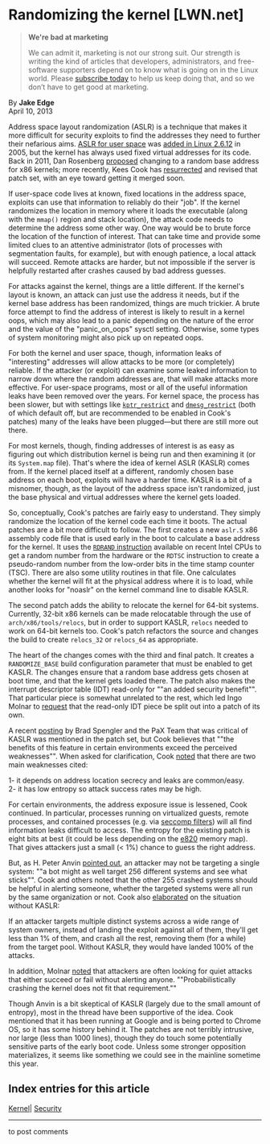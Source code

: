 # Randomizing the kernel [LWN.net]

> **We're bad at marketing**
> 
> We can admit it, marketing is not our strong suit. Our strength is writing the kind of articles that developers, administrators, and free-software supporters depend on to know what is going on in the Linux world. Please [subscribe today](/Promo/nsn-bad/subscribe) to help us keep doing that, and so we don’t have to get good at marketing. 

By **Jake Edge**  
April 10, 2013 

Address space layout randomization (ASLR) is a technique that makes it more difficult for security exploits to find the addresses they need to further their nefarious aims. [ASLR for user space](/Articles/121845/) was [added in Linux 2.6.12](/Articles/126951/) in 2005, but the kernel has always used fixed virtual addresses for its code. Back in 2011, Dan Rosenberg [proposed](/Articles/444503/) changing to a random base address for x86 kernels; more recently, Kees Cook has [resurrected](/Articles/546035/) and revised that patch set, with an eye toward getting it merged soon. 

If user-space code lives at known, fixed locations in the address space, exploits can use that information to reliably do their "job". If the kernel randomizes the location in memory where it loads the executable (along with the `mmap()` region and stack location), the attack code needs to determine the address some other way. One way would be to brute force the location of the function of interest. That can take time and provide some limited clues to an attentive administrator (lots of processes with segmentation faults, for example), but with enough patience, a local attack will succeed. Remote attacks are harder, but not impossible if the server is helpfully restarted after crashes caused by bad address guesses. 

For attacks against the kernel, things are a little different. If the kernel's layout is known, an attack can just use the address it needs, but if the kernel base address has been randomized, things are much trickier. A brute force attempt to find the address of interest is likely to result in a kernel oops, which may also lead to a panic depending on the nature of the error and the value of the "panic_on_oops" sysctl setting. Otherwise, some types of system monitoring might also pick up on repeated oops. 

For both the kernel and user space, though, information leaks of "interesting" addresses will allow attacks to be more (or completely) reliable. If the attacker (or exploit) can examine some leaked information to narrow down where the random addresses are, that will make attacks more effective. For user-space programs, most or all of the useful information leaks have been removed over the years. For kernel space, the process has been slower, but with settings like [`kptr_restrict`](/Articles/420403/) and [`dmesg_restrict`](/Articles/414813/) (both of which default off, but are recommended to be enabled in Cook's patches) many of the leaks have been plugged—but there are still more out there. 

For most kernels, though, finding addresses of interest is as easy as figuring out which distribution kernel is being run and then examining it (or its `System.map` file). That's where the idea of kernel ASLR (KASLR) comes from. If the kernel placed itself at a different, randomly chosen base address on each boot, exploits will have a harder time. KASLR is a bit of a misnomer, though, as the layout of the address space isn't randomized, just the base physical and virtual addresses where the kernel gets loaded. 

So, conceptually, Cook's patches are fairly easy to understand. They simply randomize the location of the kernel code each time it boots. The actual patches are a bit more difficult to follow. The first creates a new `aslr.S` x86 assembly code file that is used early in the boot to calculate a base address for the kernel. It uses the [`RDRAND` instruction](http://en.wikipedia.org/wiki/RdRand) available on recent Intel CPUs to get a random number from the hardware or the `RDTSC` instruction to create a pseudo-random number from the low-order bits in the time stamp counter (TSC). There are also some utility routines in that file. One calculates whether the kernel will fit at the physical address where it is to load, while another looks for "noaslr" on the kernel command line to disable KASLR. 

The second patch adds the ability to relocate the kernel for 64-bit systems. Currently, 32-bit x86 kernels can be made relocatable through the use of `arch/x86/tools/relocs`, but in order to support KASLR, `relocs` needed to work on 64-bit kernels too. Cook's patch refactors the source and changes the build to create `relocs_32` or `relocs_64` as appropriate. 

The heart of the changes comes with the third and final patch. It creates a `RANDOMIZE_BASE` build configuration parameter that must be enabled to get KASLR. The changes ensure that a random base address gets chosen at boot time, and that the kernel gets loaded there. The patch also makes the interrupt descriptor table (IDT) read-only for ""an added security benefit"". That particular piece is somewhat unrelated to the rest, which led Ingo Molnar to [request](/Articles/546713/) that the read-only IDT piece be split out into a patch of its own. 

A recent [posting](http://forums.grsecurity.net/viewtopic.php?f=7&t=3367) by Brad Spengler and the PaX Team that was critical of KASLR was mentioned in the patch set, but Cook believes that ""the benefits of this feature in certain environments exceed the perceived weaknesses"". When asked for clarification, Cook [noted](/Articles/546715/) that there are two main weaknesses cited: 

1- it depends on address location secrecy and leaks are common/easy.  
2- it has low entropy so attack success rates may be high. 

For certain environments, the address exposure issue is lessened, Cook continued. In particular, processes running on virtualized guests, remote processes, and contained processes (e.g. via [seccomp filters](/Articles/475043/)) will all find information leaks difficult to access. The entropy for the existing patch is eight bits at best (it could be less depending on the [e820](http://en.wikipedia.org/wiki/E820) memory map). That gives attackers just a small (< 1%) chance to guess the right address. 

But, as H. Peter Anvin [pointed out](/Articles/546717/), an attacker may not be targeting a single system: ""a bot might as well target 256 different systems and see what sticks"". Cook and others noted that the other 255 crashed systems should be helpful in alerting someone, whether the targeted systems were all run by the same organization or not. Cook also [elaborated](/Articles/546718/) on the situation without KASLR: 

If an attacker targets multiple distinct systems across a wide range of system owners, instead of landing the exploit against all of them, they'll get less than 1% of them, and crash all the rest, removing them (for a while) from the target pool. Without KASLR, they would have landed 100% of the attacks. 

In addition, Molnar [noted](/Articles/546719/) that attackers are often looking for quiet attacks that either succeed or fail without alerting anyone. ""Probabilistically crashing the kernel does not fit that requirement."" 

Though Anvin is a bit skeptical of KASLR (largely due to the small amount of entropy), most in the thread have been supportive of the idea. Cook mentioned that it has been running at Google and is being ported to Chrome OS, so it has some history behind it. The patches are not terribly intrusive, nor large (less than 1000 lines), though they do touch some potentially sensitive parts of the early boot code. Unless some stronger opposition materializes, it seems like something we could see in the mainline sometime this year. 

  
Index entries for this article  
---  
[Kernel](/Kernel/Index)| [Security](/Kernel/Index#Security)  
  


* * *

to post comments 
